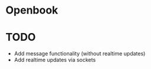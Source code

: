 # Openbook

# TODO
* Add message functionality (without realtime updates)
* Add realtime updates via sockets
